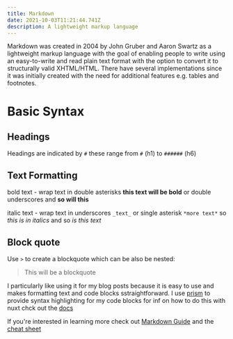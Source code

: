 ```yaml
---
title: Markdown
date: 2021-10-03T11:21:44.741Z
description: A lightweight markup language
---
```

Markdown was created in 2004 by John Gruber and Aaron Swartz as a lightweight markup language with the goal of enabling people to write using an easy-to-write and read plain text format with the option to convert it to structurally valid XHTML/HTML. There have several implementations since it was initially created with the need for additional features e.g. tables and footnotes.

# Basic Syntax

## Headings

Headings are indicated by `#` these range from `#` (h1) to `######` (h6)

## Text Formatting

bold text - wrap text in double asterisks **this text will be bold** or double underscores and __so will this__

italic text - wrap text in underscores `_text_` or single asterisk `*more text*` so _this is in italics_ and so *is this text*


## Block quote

Use `>` to create a blockquote which can be also be nested:

> This will be a blockquote

I particularly like using it for my blog posts because it is easy to use and makes formatting text and code blocks sstraightforward. I use [prism](https://prismjs.com/) to provide syntax highlighting for my code blocks for inf on how to do this with nuxt chck out the [docs](https://nuxtjs.org/docs/directory-structure/content#syntax-highlighting)

If you're interested in learning more check out [Markdown Guide](https://www.markdownguide.org/) and the [cheat sheet](https://www.markdownguide.org/cheat-sheet/)